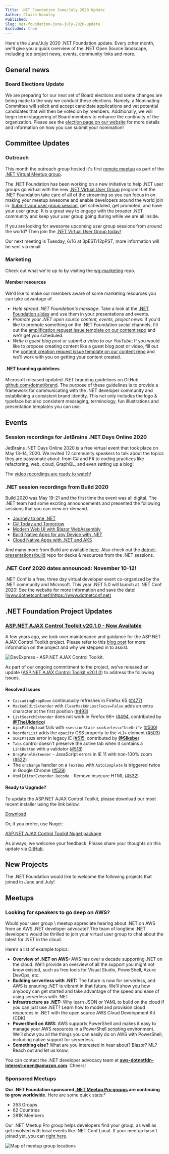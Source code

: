 ```yaml
---
Title: .NET Foundation June/July 2020 Update
Author: Claire Novotny
Published: 
Slug: net-foundation-june-july-2020-update
Excluded: true
---
```

Here's the June/July 2020 .NET Foundation update. Every other month, we'll give you a quick overview of the .NET Open Source landscape, including top project news, events, community links and more.

## General news

### Board Elections Update
We are preparing for our next set of Board elections and some changes are being made to the way we conduct these elections. Namely, a Nominating Committee will solicit and accept candidate applications and vet potential candidates that will then be voted on by members. Additionally, we will begin term staggering of Board members to enhance the continuity of the organization. Please see the [election page on our website](https://dotnetfoundation.org/about/election) for more details and information on how you can submit your nomination!

## Committee Updates

### Outreach

This month the outreach group hosted it's first [remote meetup](https://www.meetup.com/dotnet-virtual-user-group/events/270931523/) as part of the [.NET Virtual Meetup group](https://www.meetup.com/dotnet-virtual-user-group/). 

The .NET Foundation has been working on a new initiative to help .NET user groups go virtual with the new [.NET Virtual User Group](https://www.meetup.com/dotnet-virtual-user-group/) program! Let the .NET Foundation take care of all of the streaming so you can focus in on making your meetup awesome and enable developers around the world join in. [Submit your user group session](https://github.com/dotnet-foundation/wg-outreach/issues/new/choose), get scheduled, get promoted, and have your user group. It is a great way to engage with the broader .NET community and keep your user group going during while we are all inside.

If you are looking for awesome upcoming user group sessions from around the world? Then join the [.NET Virtual User Group today!](https://www.meetup.com/dotnet-virtual-user-group/)

Our next meeting is Tuesday, 6/16 at 3pEST/12pPST, more information will be sent via email. 

### Marketing

Check out what we're up to by visiting the [wg-marketing](https://github.com/dotnet-foundation/wg-marketing) repo.

#### Member resources
We'd like to make our members aware of some marketing resources you can take advantage of.

- *Help spread .NET Foundation's message*: Take a look at the [.NET Foundation slides](https://dotnetfoundation.sharepoint.com/:p:/s/Marketing/EbxGONyybLRMoe6MgPNUEi4BdDuEWNLmdfV_s8INO9nWTw?e=mImEov) and use them in your presentations and events.
- *Promote your .NET open source content, events, project news*: If you'd like to promote something on the .NET Foundation social channels, fill out the [amplification request issue template on our content repo](https://github.com/dotnet-foundation/content/issues/new?assignees=&labels=&template=content-amplification-request.md&title=%5BAMPLIFICATION%5D+-+Title) and we'll get you scheduled.
- *Write a guest blog post or submit a video to our YouTube*: If you would like to propose creating content like a guest blog post or video, fill out the [content creation request issue template on our content repo](https://github.com/dotnet-foundation/content/issues/new?assignees=&labels=&template=content-creation-request.md&title=%5BCREATION%5D+-+Title) and we'll work with you on getting your content created.

#### .NET branding guidelines
Microsoft released updated .NET branding guidelines on GitHub [github.com/dotnet/brand](https://github.com/dotnet/brand). The purpose of these guidelines is to provide a framework for communicating with the .NET developer community and establishing a consistent brand identity. This not only includes the logo & typeface but also consistent messaging, terminology, fun illustrations and presentation templates you can use. 

## Events

### Session recordings for JetBrains .NET Days Online 2020

JetBrains .NET Days Online 2020 is a free virtual event that took place on May 13–14, 2020. We invited 12 community speakers to talk about the topics they are passionate about: from C# and F# to coding practices like refactoring, web, cloud, GraphQL, and even setting up a blog!

The [video recordings are ready to watch](https://pages.jetbrains.com/dotnet-days-2020/dnf)!

### .NET session recordings from Build 2020

Build 2020 was May 19-21 and the first time the event was all digital. The .NET team had some exciting announcements and presented the following sessions that you can view on-demand.
- [Journey to one .NET](https://www.youtube.com/watch?v=ctSqiD8BGPM)
- [C# Today and Tomorrow](https://www.youtube.com/watch?v=vHY6Cv6qtLY)
- [Modern Web UI with Blazor WebAssembly](https://www.youtube.com/watch?v=My_XOzQWwc4)
- [Build Native Apps for any Device with .NET](https://www.youtube.com/watch?v=rsO458GwLFg)
- [Cloud Native Apps with .NET and AKS](https://www.youtube.com/watch?v=HzQgIng_DNE)

And many more from Build are available [here](https://channel9.msdn.com/Events/Build/2020). Also check out the [dotnet-presentations/build](https://github.com/dotnet-presentations/Build/tree/master/2020) repo for decks & resources from the .NET sessions. 

### .NET Conf 2020 dates announced: November 10-12!
.NET Conf is a free, three day virtual developer event co-organized by the .NET community and Microsoft. This year .NET 5.0 will launch at .NET Conf 2020! See the website for more information and save the date! [www.dotnetconf.net](https://www.dotnetconf.net)

## .NET Foundation Project Updates

### [ASP.NET AJAX Control Toolkit v20.1.0 - Now Available](https://community.devexpress.com/blogs/aspnet/archive/2020/06/10/asp-net-ajax-control-toolkit-v20-1-0-now-available.aspx)

A few years ago, we took over maintenance and guidance for the ASP.NET AJAX Control Toolkit project. Please refer to this [blog post](https://community.devexpress.com/blogs/aspnet/archive/2014/09/22/ajax-control-toolkit-devexpress-offer.aspx) for more information on the project and why we stepped in to assist.

![DevExpress - ASP.NET AJAX Control Toolkit](https://community.devexpress.com/blogs/aspnet/ACT/AJAX-Control-Toolkit-1x3.png).

As part of our ongoing commitment to the project, we’ve released an update ([ASP.NET AJAX Control Toolkit v20.1.0](https://devexpress.com/act)) to address the following issues.

#### Resolved Issues

- `CascadingDropDown` continuously refreshes in Firefox 65 ([#477](https://github.com/DevExpress/AjaxControlToolkit/issues/477))
- `MaskedEditExtender` with `ClearMaskOnLostFocus=False` adds an extra character at the first position ([#493](https://github.com/DevExpress/AjaxControlToolkit/issues/493))
- `ListSearchExtender` does not work in Firefox 66+ ([#494](https://github.com/DevExpress/AjaxControlToolkit/issues/494), contributed by [**@TheUlderico**](https://github.com/TheUlderico))
- `AjaxFileUpload` fails with `<sessionState cookieless="UseUri">` ([#500](https://github.com/DevExpress/AjaxControlToolkit/issues/500))
- `ReorderList` adds the `opacity` CSS property to the `<LI>` element ([#503](https://github.com/DevExpress/AjaxControlToolkit/issues/503))
- `SCRIPT1028` error in legacy IE ([#515](https://github.com/DevExpress/AjaxControlToolkit/issues/515), contributed by [**@SIkebe**](https://github.com/SIkebe))
- `Tabs` control doesn't preserve the active tab when it contains a `LinkButton` with a validator ([#518](https://github.com/DevExpress/AjaxControlToolkit/issues/518))
- `DragPanelExtender` - JavaScript errors in IE 11 with non-100% zoom ([#522](https://github.com/DevExpress/AjaxControlToolkit/issues/522))
- The `onchange` handler on a `TextBox` with `AutoComplete` is triggered twice in Google Chrome ([#529](https://github.com/DevExpress/AjaxControlToolkit/issues/529))
- `HtmlEditorExtender.Decode` - Remove insecure HTML ([#532](https://github.com/DevExpress/AjaxControlToolkit/issues/532))

#### Ready to Upgrade?

To update the ASP.NET AJAX Control Toolkit, please download our most recent installer using the link below.

<a href="https://go.devexpress.com/AjaxControlToolkit_Website_Download.aspx" class="Button Gray" target="_blank">Download</a>

Or, if you prefer, use Nuget:

<a href="http://www.nuget.org/packages/AjaxControlToolkit/" target="_blank">ASP.NET AJAX Control Toolkit Nuget package</a>

As always, we welcome your feedback. Please share your thoughts on this update via [GitHub](https://github.com/DevExpress/AjaxControlToolkit/issues).


## New Projects

The .NET Foundation would like to welcome the following projects that joined in June and July!

<!--
|  |  |
| ------------------- |--------------------|
| <img width="750px" src="https://user-images.githubusercontent.com/1334951/78044659-d6092b80-7329-11ea-8c79-ec113bdcb599.png" width="750px"> | **Unity Container**  <br>The Unity Container (Unity) is a lightweight, extensible dependency injection container. It facilitates building loosely coupled applications.  |
|<img width="750px" src="https://user-images.githubusercontent.com/1334951/76426382-3975ee00-6368-11ea-97cf-fee658b2ce35.png"> | **Docker&#46;DotNet** <br> Docker&#46;DotNet is a library to interact with Docker Remote API endpoints in your .NET applications.  It is fully asynchronous, designed to be non-blocking and object-oriented way to interact with your Docker daemon programmatically.|
|<img width="750px" src="https://user-images.githubusercontent.com/1334951/76426382-3975ee00-6368-11ea-97cf-fee658b2ce35.png"> | **FlubuCore** <br> FlubuCore - "Fluent Builder Core" is a cross platform build and deployment automation system. You can define your build and deployment scripts in C# using an intuitive fluent interface. This gives you code completion, IntelliSense, debugging, FlubuCore custom analyzers, and native access to the whole .NET ecosystem inside of your scripts.|
|<img width="750px" src="https://user-images.githubusercontent.com/1334951/76426382-3975ee00-6368-11ea-97cf-fee658b2ce35.png"> | **Python&#46;NET** <br> Python&#46;NET is a package that gives Python programmers nearly seamless integration with the .NET 4.0+ Common Language Runtime (CLR) on Windows and Mono runtime on Linux and OSX. Python for .NET provides a powerful application scripting tool for .NET developers. Using this package you can script .NET applications or build entire applications in Python, using .NET services and components written in any language that targets the CLR (C#, VB.NET, F#, C++/CLI).|
|<img width="750px" src="https://user-images.githubusercontent.com/1334951/78050572-48c9d500-7331-11ea-8764-620a6abeb5f0.png"> | **Avalonia** <br> A cross platform XAML Framework for .NET Framework, .NET Core and Mono.|
|<img width="750px" src="https://user-images.githubusercontent.com/1334951/78050928-d1e10c00-7331-11ea-949a-ece26db9ce39.png"> | **Piranha CMS** <br> Piranha CMS is a lightweight and unobtrusive CMS Library for .NET Core 3.1 and NetStandard 2.0. It can be used to add CMS functionality to your existing application or to build a new website from scratch.|
|<img width="750px" src="https://user-images.githubusercontent.com/1334951/78051244-41ef9200-7332-11ea-9a11-02bcc020d26d.png"> | **Oqtane** <br> Oqtane is an open source modular application framework for Blazor. Oqtane was inspired by DotNetNuke and supports multi-tenancy, a fully dynamic page compositing model, designer friendly skins, extensibility via third party modules, and a familiar data model.|
|<img width="750px" src="https://user-images.githubusercontent.com/1334951/78051404-7b280200-7332-11ea-8db9-11f3a9e8668a.png"> | **Elsa Workflows** <br> Elsa Workflows is an extensible, open source .NET Standard set of libraries and tools to implement workflow capabilities in any .NET application. It includes an HTML5 web components-based workflow designer.  Implement workflow functionality directly into your own application or integrate with a workflow server.|

-->

## Meetups
### Looking for speakers to go deep on AWS?

Would your user group \ meetup appreciate hearing about .NET on AWS from an AWS .NET developer advocate? The team of longtime .NET developers would be thrilled to join your virtual user group to chat about the latest for .NET in the cloud. 

Here’s a list of example topics:
- **Overview of .NET on AWS:** AWS has over a decade supporting .NET on the cloud. We’ll provide an overview of all the support you might not know existed, such as free tools for Visual Studio, PowerShell, Azure DevOps, etc.
- **Building serverless with .NET:** The future is now for serverless, and AWS is ensuring .NET is vibrant in that future. We’ll show you how anybody can get started and take advantage of the speed and ease of using serverless with .NET.
- **Infrastructure as .NET:** Why learn JSON or YAML to build on the cloud if you can just use .NET? Learn how to model and provision cloud resources in .NET with the open source AWS Cloud Development Kit (CDK)
- **PowerShell on AWS:** AWS supports PowerShell and makes it easy to manage your AWS resources in a PowerShell scripting environment. We’ll show you all the things you can easily do on AWS with PowerShell, including native support for serverless. 
- **Something else?** What are you interested in hear about? Blazor? ML? Reach out and let us know.

You can contact the .NET developer advocacy team at **[aws-dotnetfdn-interest-open@amazon.com](mailto://aws-dotnetfdn-interest-open@amazon.com)**. Cheers!

### Sponsored Meetups
**Our .NET Foundation sponsored [.NET Meetup Pro groups](https://www.meetup.com/pro/dotnet) are continuing to grow worldwide.** Here are some quick stats:*
* 353 Groups
* 62 Countries
*	281K Members

Our .NET Meetup Pro group helps developers find your group, as well as get involved with local events like .NET Conf Local. If your meetup hasn't joined yet, you can [right here](https://aka.ms/add-dotnet-meetup).

![Map of meetup group locations](https://user-images.githubusercontent.com/1427284/74241694-64015800-4c91-11ea-9431-736bc05717a0.png)
